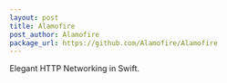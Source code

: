 ```yaml
---
layout: post
title: Alamofire
post_author: Alamofire
package_url: https://github.com/Alamofire/Alamofire
---
```


Elegant HTTP Networking in Swift.

<!--PKG_END-->

